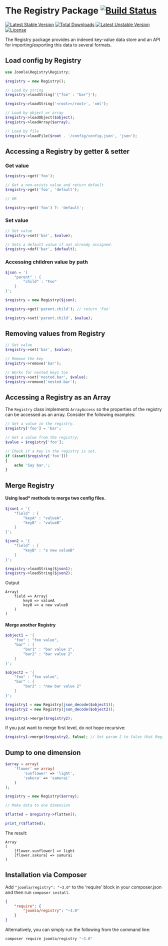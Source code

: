 # The Registry Package [![Build Status](https://github.com/joomla-framework/registry/actions/workflows/ci.yml/badge.svg?branch=3.x-dev)](https://github.com/joomla-framework/registry)

[![Latest Stable Version](https://poser.pugx.org/joomla/registry/v/stable)](https://packagist.org/packages/joomla/registry)
[![Total Downloads](https://poser.pugx.org/joomla/registry/downloads)](https://packagist.org/packages/joomla/registry)
[![Latest Unstable Version](https://poser.pugx.org/joomla/registry/v/unstable)](https://packagist.org/packages/joomla/registry)
[![License](https://poser.pugx.org/joomla/registry/license)](https://packagist.org/packages/joomla/registry)

The Registry package provides an indexed key-value data store and an API for importing/exporting this data to several formats.

## Load config by Registry

``` php
use Joomla\Registry\Registry;

$registry = new Registry();

// Load by string
$registry->loadString('{"foo" : "bar"}');

$registry->loadString('<root></root>', 'xml');

// Load by object or array
$registry->loadObject($object);
$registry->loadArray($array);

// Load by file
$registry->loadFile($root . '/config/config.json', 'json');
```

## Accessing a Registry by getter & setter

### Get value

``` php
$registry->get('foo');

// Get a non-exists value and return default
$registry->get('foo', 'default');

// OR

$registry->get('foo') ?: 'default';
```

### Set value

``` php
// Set value
$registry->set('bar', $value);

// Sets a default value if not already assigned.
$registry->def('bar', $default);
```

### Accessing children value by path

``` php
$json = '{
    "parent" : {
        "child" : "Foo"
    }
}';

$registry = new Registry($json);

$registry->get('parent.child'); // return 'Foo'

$registry->set('parent.child', $value);
```

## Removing values from Registry

``` php
// Set value
$registry->set('bar', $value);

// Remove the key
$registry->remove('bar');

// Works for nested keys too
$registry->set('nested.bar', $value);
$registry->remove('nested.bar');
```

## Accessing a Registry as an Array

The `Registry` class implements `ArrayAccess` so the properties of the registry can be accessed as an array. Consider the following examples:

``` php
// Set a value in the registry.
$registry['foo'] = 'bar';

// Get a value from the registry;
$value = $registry['foo'];

// Check if a key in the registry is set.
if (isset($registry['foo']))
{
    echo 'Say bar.';
}
```

## Merge Registry

#### Using load* methods to merge two config files.

``` php
$json1 = '{
    "field" : {
        "keyA" : "valueA",
        "keyB" : "valueB"
    }
}';

$json2 = '{
    "field" : {
        "keyB" : "a new valueB"
    }
}';

$registry->loadString($json1);
$registry->loadString($json2);
```

Output

```
Array(
    field => Array(
        keyA => valueA
        keyB => a new valueB
    )
)
```

#### Merge another Registry

``` php
$object1 = '{
    "foo" : "foo value",
    "bar" : {
        "bar1" : "bar value 1",
        "bar2" : "bar value 2"
    }
}';

$object2 = '{
    "foo" : "foo value",
    "bar" : {
        "bar2" : "new bar value 2"
    }
}';

$registry1 = new Registry(json_decode($object1));
$registry2 = new Registry(json_decode($object2));

$registry1->merge($registry2);
```

If you just want to merge first level, do not hope recursive:

``` php
$registry1->merge($registry2, false); // Set param 2 to false that Registry will only merge first level
```

## Dump to one dimension

``` php
$array = array(
    'flower' => array(
        'sunflower' => 'light',
        'sakura' => 'samurai'
    )
);

$registry = new Registry($array);

// Make data to one dimension

$flatted = $registry->flatten();

print_r($flatted);
```

The result:

```
Array
(
    [flower.sunflower] => light
    [flower.sakura] => samurai
)
```

## Installation via Composer

Add `"joomla/registry": "~3.0"` to the 'require' block in your composer.json and then run `composer install`.

```json
{
    "require": {
        "joomla/registry": "~3.0"
    }
}
```

Alternatively, you can simply run the following from the command line:

```sh
composer require joomla/registry "~3.0"
```
